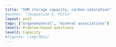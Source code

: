 ```yaml
---
title: "SOM storage capacity, carbon saturation"
#author: "Jacqueline E. Pitts"
layout: post
tags: ["organomineral", "mineral associations"]
level1: Problem-based questions
level2: Capacity
#figures: /img/3bii/
---
```




